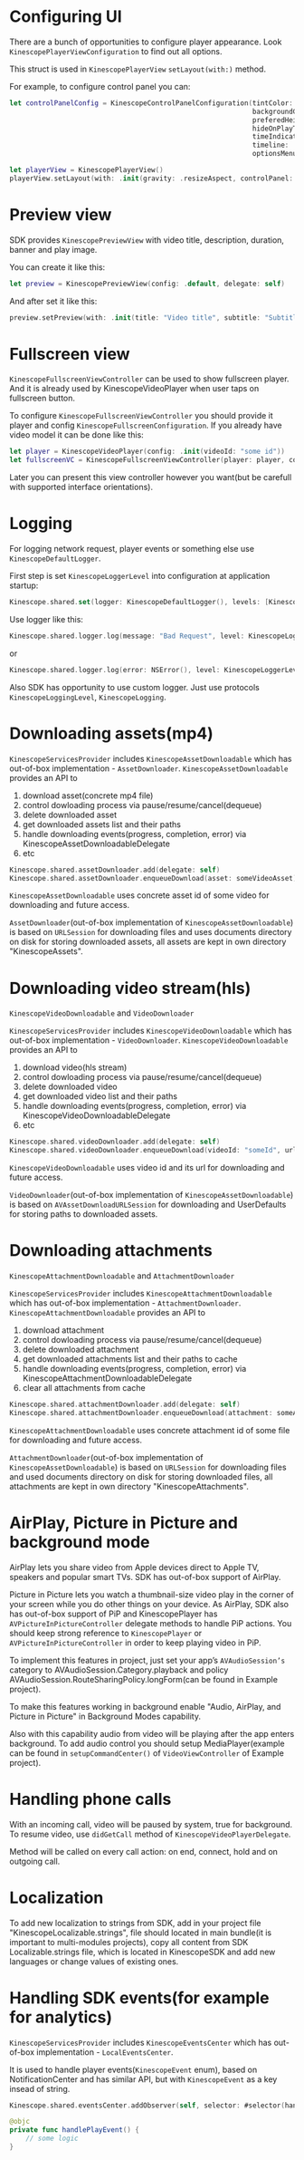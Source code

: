 <!-- TODO describe player and player view customisation -->

# Configuring UI

There are a bunch of opportunities to configure player appearance. Look `KinescopePlayerViewConfiguration` to find out all options. 

This struct is used in `KinescopePlayerView` `setLayout(with:)` method.

For example, to configure control panel you can:

```swift
let controlPanelConfig = KinescopeControlPanelConfiguration(tintColor: .red,
                                                            backgroundColor: .blue,
                                                            preferedHeight: 45,
                                                            hideOnPlayTimeout: 0.5,
                                                            timeIndicator: .default,
                                                            timeline: .default,
                                                            optionsMenu: .default)

let playerView = KinescopePlayerView()
playerView.setLayout(with: .init(gravity: .resizeAspect, controlPanel: controlPanelConfig))
```

# Preview view

SDK provides `KinescopePreviewView` with video title, description, duration, banner and play image.

You can create it like this:

```swift
let preview = KinescopePreviewView(config: .default, delegate: self)
```

And after set it like this:

```swift
preview.setPreview(with: .init(title: "Video title", subtitle: "Subtitle", duration: 100))
```

# Fullscreen view

`KinescopeFullscreenViewController` can be used to show fullscreen player. And it is already used by KinescopeVideoPlayer when user taps on fullscreen button.

To configure `KinescopeFullscreenViewController` you should provide it player and config `KinescopeFullscreenConfiguration`. If you already have video model it can be done like this:

```swift
let player = KinescopeVideoPlayer(config: .init(videoId: "some id"))
let fullscreenVC = KinescopeFullscreenViewController(player: player, config: .preferred(for: videoModel))
```

Later you can present this view controller however you want(but be carefull with supported interface orientations).

# Logging

For logging network request, player events or something else use `KinescopeDefaultLogger`.

First step is set `KinescopeLoggerLevel` into configuration at application startup:

```swift
Kinescope.shared.set(logger: KinescopeDefaultLogger(), levels: [KinescopeLoggerLevel.network, KinescopeLoggerLevel.player])
```

Use logger like this:

```swift
Kinescope.shared.logger.log(message: "Bad Request", level: KinescopeLoggerLevel.network)
```

or 

```swift
Kinescope.shared.logger.log(error: NSError(), level: KinescopeLoggerLevel.network)
```

Also SDK has opportunity to use custom logger. Just use protocols `KinescopeLoggingLevel`, `KinescopeLogging`.

# Downloading assets(mp4)

`KinescopeServicesProvider` includes `KinescopeAssetDownloadable` which has out-of-box implementation - `AssetDownloader`. 
`KinescopeAssetDownloadable` provides an API to
1) download asset(concrete mp4 file)
2) control dowloading process via pause/resume/cancel(dequeue)
3) delete downloaded asset
4) get downloaded assets list and their paths
5) handle downloading events(progress, completion, error) via KinescopeAssetDownloadableDelegate
6) etc

```swift
Kinescope.shared.assetDownloader.add(delegate: self)
Kinescope.shared.assetDownloader.enqueueDownload(asset: someVideoAsset)
```

`KinescopeAssetDownloadable` uses concrete asset id of some video for downloading and future access.  

`AssetDownloader`(out-of-box implementation of `KinescopeAssetDownloadable`) is based on `URLSession` for downloading files and uses documents directory on disk  for storing downloaded assets, all assets are kept in own directory "KinescopeAssets".

# Downloading video stream(hls)

`KinescopeVideoDownloadable` and `VideoDownloader`

`KinescopeServicesProvider` includes `KinescopeVideoDownloadable` which has out-of-box implementation - `VideoDownloader`. 
`KinescopeVideoDownloadable` provides an API to
1) download video(hls stream)
2) control dowloading process via pause/resume/cancel(dequeue)
3) delete downloaded video
4) get downloaded video list and their paths
5) handle downloading events(progress, completion, error) via KinescopeVideoDownloadableDelegate
6) etc

```swift
Kinescope.shared.videoDownloader.add(delegate: self)
Kinescope.shared.videoDownloader.enqueueDownload(videoId: "someId", url: someVideoURL)
```

`KinescopeVideoDownloadable` uses video id and its url for downloading and future access.  

`VideoDownloader`(out-of-box implementation of `KinescopeAssetDownloadable`) is based on `AVAssetDownloadURLSession` for downloading and UserDefaults for storing paths to downloaded assets. 

# Downloading attachments 

`KinescopeAttachmentDownloadable` and `AttachmentDownloader`

`KinescopeServicesProvider` includes `KinescopeAttachmentDownloadable` which has out-of-box implementation - `AttachmentDownloader`. 
`KinescopeAttachmentDownloadable` provides an API to
1) download attachment
2) control dowloading process via pause/resume/cancel(dequeue)
3) delete downloaded attachment
4) get downloaded attachments list and their paths to cache
5) handle downloading events(progress, completion, error) via KinescopeAttachmentDownloadableDelegate
6) clear all attachments from cache

```swift
Kinescope.shared.attachmentDownloader.add(delegate: self)
Kinescope.shared.attachmentDownloader.enqueueDownload(attachment: someAttachmentModel)
```

`KinescopeAttachmentDownloadable` uses concrete attachment id of some file for downloading and future access.  

`AttachmentDownloader`(out-of-box implementation of `KinescopeAssetDownloadable`) is based on `URLSession` for downloading files and used documents directory on disk  for storing downloaded files, all attachments are kept in own directory "KinescopeAttachments".

# AirPlay, Picture in Picture and background mode

AirPlay lets you share video from Apple devices direct to Apple TV, speakers and popular smart TVs. SDK has out-of-box support of AirPlay. 

Picture in Picture lets you watch a thumbnail-size video play in the corner of your screen while you do other things on your device. As AirPlay, SDK also has out-of-box support of PiP and KinescopePlayer has `AVPictureInPictureController` delegate methods to handle PiP actions. You should keep strong reference to `KinescopePlayer` or `AVPictureInPictureController` in order to keep playing video in PiP.

 To implement this features in project, just set your app’s `AVAudioSession’s` category to AVAudioSession.Category.playback and policy AVAudioSession.RouteSharingPolicy.longForm(can be found in Example project).
 
 To make this features working in background enable "Audio, AirPlay, and Picture in Picture" in Background Modes capability. 
 
 Also with this capability audio from video will be playing after the app enters background. To add audio control you should setup MediaPlayer(example can be found in `setupCommandCenter()` of `VideoViewController` of Example project).

# Handling phone calls

With an incoming call, video will be paused by system, true for background. To resume video, use `didGetCall` method of `KinescopeVideoPlayerDelegate`.

Method will be called on every call action: on end, connect, hold and on outgoing call.

# Localization

To add new localization to strings from SDK, add in your project file "KinescopeLocalizable.strings", file should located in main bundle(it is important to multi-modules projects), copy all content from SDK Localizable.strings file, which is located in KinescopeSDK and add new languages or change values of existing ones. 

# Handling SDK events(for example for analytics) 

`KinescopeServicesProvider` includes `KinescopeEventsCenter` which has out-of-box implementation - `LocalEventsCenter`.

It is used to handle player events(`KinescopeEvent` enum), based on NotificationCenter and has similar API, but with `KinescopeEvent` as a key insead of string.

```swift
Kinescope.shared.eventsCenter.addObserver(self, selector: #selector(handlePlayEvent), event: .play)

@objc
private func handlePlayEvent() {
    // some logic
}
```

